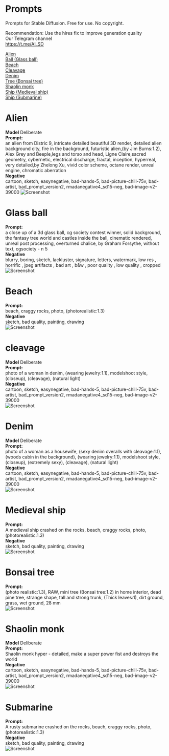 # Prompts
Prompts for Stable Diffusion. Free for use. No copyright.

Recommendation: Use the hires fix to improve generation quality<br />
Our Telegram channel <br />
https://t.me/AI_SD

[Alien](#alien)<br />
[Ball (Glass ball)](#glass-ball)<br />
[Beach](#beach)<br />
[Cleavage](#cleavage)<br />
[Denim](#denim)<br />
[Tree (Bonsai tree)](#bonsai-tree)<br />
[Shaolin monk](#shaolin-monk)<br />
[Ship (Medieval ship)](#medieval-ship)<br />
[Ship (Submarine)](#submarine)<br />

# Alien
**Model** Deliberate <br />
**Prompt:** <br />
an alien from Distric 9, intricate detailed beautiful 3D render, detailed alien background city, fire in the background, futuristic alien,(by Jim Burns:1.2), Alex Grey and Beeple,legs and torso and head, Ligne Claire,sacred geometry, cybernetic, electrical discharge, fractal, inception, hyperreal, very detailed,by Zhelong Xu, vivid color scheme, octane render, unreal engine, chromatic aberration <br />
**Negative** <br />
cartoon, sketch, easynegative, bad-hands-5, bad-picture-chill-75v, bad-artist, bad_prompt_version2, rmadanegative4_sd15-neg, bad-image-v2-39000
![Screenshot](/images/00035-35796683.png)<br />

# Glass ball 
**Prompt:** <br />
a close up of a 3d glass ball, cg society contest winner, solid background, the fantasy tree world and castles inside the ball,  cinematic rendered, unreal post processing, overturned chalice, by Graham Forsythe, without text, cgsociety - n 5 <br />
**Negative** <br />
blurry, boring, sketch, lackluster, signature, letters, watermark, low res , horrific , jpeg artifacts , bad art , b&w , poor quality , low quality , cropped<br />
![Screenshot](/images/00043-327955362.png)<br />

# Beach
**Prompt:** <br />
beach, craggy rocks, photo, (photorealistic:1.3)<br />
**Negative** <br />
sketch, bad quality, painting, drawing<br />
![Screenshot](/images/00064-642115850.png)<br />

# cleavage
**Model** Deliberate <br />
**Prompt:** <br />
photo of a woman in denim, (wearing jewelry:1.1), modelshoot style, (closeup), (cleavage), (natural light)<br />
**Negative** <br />
cartoon, sketch, easynegative, bad-hands-5, bad-picture-chill-75v, bad-artist, bad_prompt_version2, rmadanegative4_sd15-neg, bad-image-v2-39000<br />
![Screenshot](/images/00043-2178528683.png)<br />

# Denim
**Model** Deliberate <br />
**Prompt:** <br />
photo of a woman as a housewife, (sexy denim overalls with cleavage:1.1), (woods cabin in the background), (wearing jewelry:1.1), modelshoot style, (closeup), (extremely sexy), (cleavage), (natural light)<br />
**Negative** <br />
cartoon, sketch, easynegative, bad-hands-5, bad-picture-chill-75v, bad-artist, bad_prompt_version2, rmadanegative4_sd15-neg, bad-image-v2-39000<br />
![Screenshot](/images/00038-398281832.png)<br />

# Medieval ship
**Prompt:** <br />
A medieval ship crashed on the rocks, beach, craggy rocks, photo, (photorealistic:1.3)<br />
**Negative** <br />
sketch, bad quality, painting, drawing<br />
![Screenshot](/images/00086-1288942104.png)<br />

# Bonsai tree
**Prompt:** <br />
(photo realistic:1.3), RAW, mini tree (Bonsai tree:1.2) in home interior, dead pine tree, strange shape, tall and strong trunk, (Thick leaves:1), dirt ground, grass, wet ground, 28 mm<br />
![Screenshot](/images/00062-1523545754.png)<br />

# Shaolin monk
**Model** Deliberate <br />
**Prompt:** <br />
Shaolin monk hyper - detailed, make a super power fist and destroys the world<br />
**Negative** <br />
cartoon, sketch, easynegative, bad-hands-5, bad-picture-chill-75v, bad-artist, bad_prompt_version2, rmadanegative4_sd15-neg, bad-image-v2-39000<br />
![Screenshot](/images/00046-4245823747.png)<br />

# Submarine 
**Prompt:** <br />
A rusty submarine crashed on the rocks, beach, craggy rocks, photo, (photorealistic:1.3)<br />
**Negative** <br />
sketch, bad quality, painting, drawing<br />
![Screenshot](/images/00084-2233911506.png)<br />